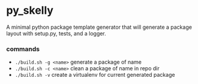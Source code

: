 py_skelly
=========

A minimal python package template generator that will generate
a package layout with setup.py, tests, and a logger.

### commands

- `./build.sh -g <name>` generate a package of name
- `./build.sh -c <name>` clean a package of name in repo dir
- `./build.sh -v` create a virtualenv for current generated package

